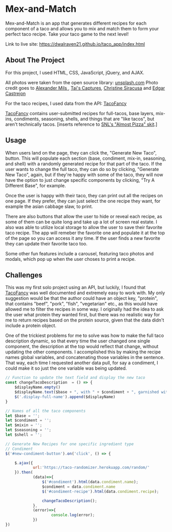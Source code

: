 # Mex-and-Match

Mex-and-Match is an app that generates different recipes for each component of a taco and allows you to mix and match them to form your perfect taco recipe. Take your taco game to the next level!

Link to live site: https://dwalraven21.github.io/taco_app/index.html

## About The Project

For this project, I used HTML, CSS, JavaScript, jQuery, and AJAX.

All photos were taken from the open source library: <a href="https://unsplash.com/">unsplash.com</a>
Photo credit goes to <a href="https://unsplash.com/@alexandermils">Alexander Mils
</a>, <a href="Tai's Captures">Tai's Captures</a>, <a href="https://unsplash.com/@christine_siracusa">Christine Siracusa</a> and <a href="https://unsplash.com/@edgarraw">Edgar Castrejon</a>

For the taco recipes, I used data from the API: <a href="https://github.com/evz/tacofancy-api">TacoFancy</a>

<a href="https://github.com/evz/tacofancy-api">TacoFancy</a> contains user-submitted recipes for full-tacos, base layers, mix-ins, condiments, seasoning, shells, and things that are "like tacos", but aren't technically tacos. [inserts reference to <a href="https://www.youtube.com/watch?v=KLHRjaUBb3o">SNL's "Almost Pizza" skit</a>.]

## Usage

When users land on the page, they can click the, "Generate New Taco", button. This will populate each section (base, condiment, mix-in, seasoning, and shell) with a randomly generated recipe for that part of the taco. If the user wants to change the full taco, they can do so by clicking, "Generate New Taco", again, but if they're happy with some of the taco, they will now have the option to just change specific components by clicking, "Try A Different Base", for example.

Once the user is happy with their taco, they can print out all the recipes on one page. If they prefer, they can just select the one recipe they want, for example the asian cabbage slaw, to print.

There are also buttons that allow the user to hide or reveal each recipe, as some of them can be quite long and take up a lot of screen real estate. I also was able to utilize local storage to allow the user to save their favorite taco recipe. The app will remeber the favorite one and populate it at the top of the page so you can access it any time. If the user finds a new favorite they can update their favorite taco too.

Some other fun features include a carousel, featuring taco photos and modals, which pop up when the user choses to print a recipe.

## Challenges

This was my first solo project using an API, but luckily, I found that <a href="https://github.com/evz/tacofancy-api">TacoFancy</a> was well documented and extremely easy to work with. My only suggestion would be that the author could have an object key, "protein", that contains "beef", "pork", "fish", "vegetarian" etc., as this would have allowed me to filter the recipes in some way. I originally had the idea to ask the user what protein they wanted first, but there was no realistic way for me to return recipes based on the protein source, given that the data didn't include a protein object.

One of the trickiest problems for me to solve was how to make the full taco description dynamic, so that every time the user changed one single component, the description at the top would reflect that change, without updating the other components. I accomplished this by making the recipe names global variables, and concatenating those variables in the sentence. That way, each time I requested another data pull, for say a condiment, I could make it so just the one variable was being updated.


```JavaScript
// Function to update the text field and display the new taco
const changeTacoDescription  = () => {
	$displayName.empty()
	$displayName.text($base + ", with " + $condiment + ", garnished with " + $mixin + ", topped off with " + $seasoning + " and wrapped in delicious " + 	$shell)
	$('.display-full-name').append($displayName)
}

// Names of all the taco components
let $base = '';
let $condiment = '';
let $mixin = '';
let $seasoning = '';
let $shell = '';

// Generate New Recipes for one specific ingredient type
// Condiment
$('#new-condiment-button').on('click', () => {

	$.ajax({
			url:'https://taco-randomizer.herokuapp.com/random/'
	}).then(
			(data)=>{
				$('#condiment').html(data.condiment.name);
				$condiment = data.condiment.name
				$('#condiment-recipe').html(data.condiment.recipe);

				changeTacoDescription();
			},
			(error)=>{
					console.log(error);
			})
})
```
